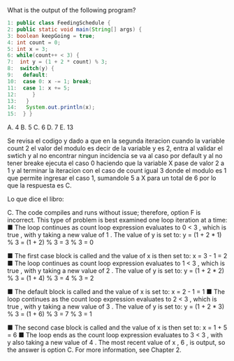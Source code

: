 What is the output of the following program?
```JAVA
1: public class FeedingSchedule {
2: public static void main(String[] args) {
3: boolean keepGoing = true;
4: int count = 0;
5: int x = 3;
6: while(count++ < 3) {
7:  int y = (1 + 2 * count) % 3;
8:  switch(y) {
9:   default:
10:  case 0: x -= 1; break;
11:  case 1: x += 5;
12:     }
13:   }
14:   System.out.println(x);
15:  } }
```
A. 4
B. 5
C. 6
D. 7
E. 13

Se revisa el codigo y dado a que en la segunda iteracion cuando la variable count 2 el valor del modulo es decir de la variable y es 2, entra al validar 
el swtich y al no encontrar ningun incidencia se va al caso por default y al no tener breake ejecuta el caso 0 haciendo que la variable X pase de valor 2 a 1
y al terminar la iteracion con el caso de count igual 3 donde el modulo es 1 que permite ingresar el caso 1, sumandole 5 a X para un total de 6
por lo que la respuesta es C.

Lo que dice el libro:

C. The code compiles and runs without issue; therefore, option F is incorrect. This type
of problem is best examined one loop iteration at a time:
■ The loop continues as count loop expression evaluates to 0 < 3 , which is true ,
with y taking a new value of 1 . The value of y is set to:
y = (1 + 2 * 1) % 3
  = (1 + 2) % 3
  = 3 % 3
  = 0

■ The first case block is called and the value of x is then set to:
x = 3 - 1 = 2
■ The loop continues as count loop expression evaluates to 1 < 3 , which is true ,
with y taking a new value of 2 . The value of y is set to:
y = (1 + 2 * 2) % 3
  = (1 + 4) % 3
  = 4 % 3
  = 2

■ The default block is called and the value of x is set to:
x = 2 - 1 = 1
■ The loop continues as the count loop expression evaluates to 2 < 3 , which is true ,
with y taking a new value of 3 . The value of y is set to:
y = (1 + 2 * 3) % 3
  = (1 + 6) % 3
  = 7 % 3
  = 1

■ The second case block is called and the value of x is then set to:
x = 1 + 5 = 6
■ The loop ends as the count loop expression evaluates to 3 < 3 , with y also taking a
new value of 4 . The most recent value of x , 6 , is output, so the answer is option C.
For more information, see Chapter 2. 